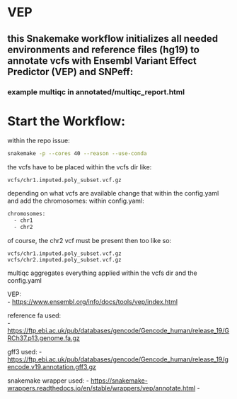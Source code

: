 # VEP
 
## this Snakemake workflow initializes all needed environments and reference files (hg19) to annotate vcfs with Ensembl Variant Effect Predictor (VEP) and SNPeff:  

### example multiqc in annotated/multiqc_report.html

# Start the Workflow:  
within the repo issue:  
```bash
snakemake -p --cores 40 --reason --use-conda                                                                                                               ±[●●][master]
```

the vcfs have to be placed within the vcfs dir like:  
```
vcfs/chr1.imputed.poly_subset.vcf.gz
```
depending on what vcfs are available change that within the config.yaml and add the chromosomes:
within config.yaml:  
```bash
chromosomes:
  - chr1
  - chr2
```
of course, the chr2 vcf must be present then too like so:  
```
vcfs/chr1.imputed.poly_subset.vcf.gz
vcfs/chr2.imputed.poly_subset.vcf.gz
```

multiqc aggregates everything applied within the vcfs dir and the config.yaml


VEP:  
    - https://www.ensembl.org/info/docs/tools/vep/index.html

reference fa used:  
    - https://ftp.ebi.ac.uk/pub/databases/gencode/Gencode_human/release_19/GRCh37.p13.genome.fa.gz

gff3 used:
    - https://ftp.ebi.ac.uk/pub/databases/gencode/Gencode_human/release_19/gencode.v19.annotation.gff3.gz

snakemake wrapper used:
    - https://snakemake-wrappers.readthedocs.io/en/stable/wrappers/vep/annotate.html
    - 

